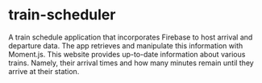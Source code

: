 # train-scheduler
A train schedule application that incorporates Firebase to host arrival and departure data. The app retrieves and manipulate this information with Moment.js. This website provides up-to-date information about various trains. Namely, their arrival times and how many minutes remain until they arrive at their station.
